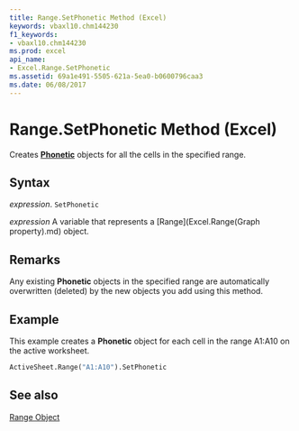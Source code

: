 ```yaml
---
title: Range.SetPhonetic Method (Excel)
keywords: vbaxl10.chm144230
f1_keywords:
- vbaxl10.chm144230
ms.prod: excel
api_name:
- Excel.Range.SetPhonetic
ms.assetid: 69a1e491-5505-621a-5ea0-b0600796caa3
ms.date: 06/08/2017
---
```



# Range.SetPhonetic Method (Excel)

Creates  **[Phonetic](Excel.Phonetic.md)** objects for all the cells in the specified range.


## Syntax

 _expression_. `SetPhonetic`

 _expression_ A variable that represents a [Range](Excel.Range(Graph property).md) object.


## Remarks

Any existing  **Phonetic** objects in the specified range are automatically overwritten (deleted) by the new objects you add using this method.


## Example

This example creates a  **Phonetic** object for each cell in the range A1:A10 on the active worksheet.


```vb
ActiveSheet.Range("A1:A10").SetPhonetic
```


## See also


[Range Object](Excel.Range(object).md)

